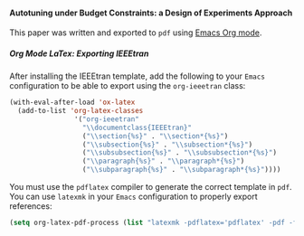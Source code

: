 #### Autotuning under Budget Constraints: a Design of Experiments Approach

This paper was written and exported to `pdf` using [Emacs Org mode](https://orgmode.org/).

##### Org Mode LaTex: Exporting IEEEtran

After installing the IEEEtran template, add the following to your `Emacs`
configuration to be able to export using the `org-ieeetran` class:

```lisp
(with-eval-after-load 'ox-latex
  (add-to-list 'org-latex-classes
                '("org-ieeetran"
                  "\\documentclass{IEEEtran}"
                  ("\\section{%s}" . "\\section*{%s}")
                  ("\\subsection{%s}" . "\\subsection*{%s}")
                  ("\\subsubsection{%s}" . "\\subsubsection*{%s}")
                  ("\\paragraph{%s}" . "\\paragraph*{%s}")
                  ("\\subparagraph{%s}" . "\\subparagraph*{%s}"))))
```

You must use the `pdflatex` compiler to generate the correct template in `pdf`. You can
use `latexmk` in your `Emacs` configuration to properly export references:

```lisp
(setq org-latex-pdf-process (list "latexmk -pdflatex='pdflatex' -pdf -f %f"))
```
